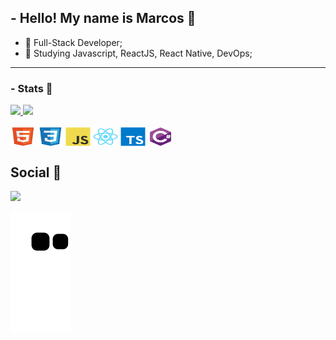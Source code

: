## - Hello! My name is Marcos 👋

- 🔭 Full-Stack Developer;
- 🌱 Studying Javascript, ReactJS, React Native, DevOps;
-----------------------------------------

### - Stats 🎲
<div>
  <a href="https://github.com/1Mack" >
  <img height="150em" src="https://github-readme-stats.vercel.app/api?username=1Mack&show_icons=true&theme=radical" />
  <img wi height="150em" src="https://github-readme-stats.vercel.app/api/top-langs/?username=1Mack&layout=compact&langs_count=16&theme=radical" />
  </a>
</div>
<div style="display: inline_block"><br>
  <img align="center" alt="1Mack-HTML" height="30" width="40" src="https://raw.githubusercontent.com/devicons/devicon/master/icons/html5/html5-original.svg" />
  <img align="center" alt="1Mack-CSS" height="30" width="40" src="https://raw.githubusercontent.com/devicons/devicon/master/icons/css3/css3-original.svg" />
  <img align="center" alt="1Mack-JS" height="30" width="40" src="https://raw.githubusercontent.com/devicons/devicon/master/icons/javascript/javascript-original.svg" />
  <img align="center" alt="1Mack-React" height="30" width="40" src="https://raw.githubusercontent.com/devicons/devicon/master/icons/react/react-original.svg" />
  <img align="center" alt="1Mack-TS" height="30" width="40" src="https://raw.githubusercontent.com/devicons/devicon/master/icons/typescript/typescript-original.svg" />
  <img align="center" alt="1Mack-C#" height="30" width="40" src="https://raw.githubusercontent.com/devicons/devicon/master/icons/csharp/csharp-original.svg" />
</div>

## Social 👤
<div>
  <a href="https://www.linkedin.com/in/marcosvinicius15/" target="_blank"><img src="https://img.shields.io/badge/LinkedIn-0077B5?style=for-the-badge&logo=linkedin&logoColor=white" target="_blank"></a>
</div>

![snake animation](https://github.com/1Mack/1Mack/blob/output/github-contribution-grid-snake.svg)




